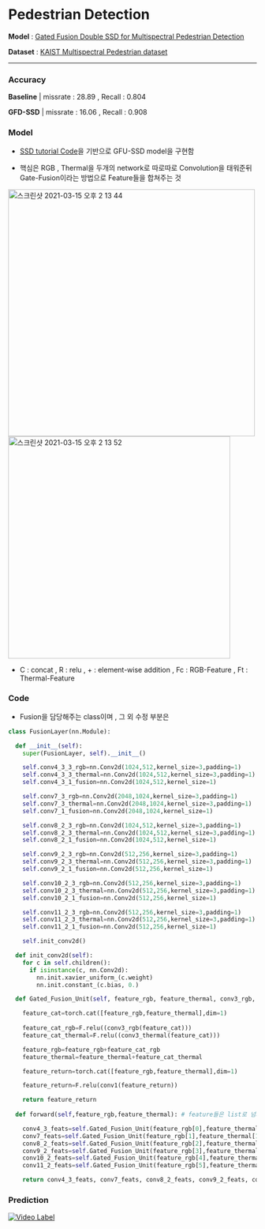 # Pedestrian Detection 

**Model** : [Gated Fusion Double SSD for Multispectral Pedestrian Detection](https://arxiv.org/abs/1903.06999)

**Dataset** : [KAIST Multispectral Pedestrian dataset](https://soonminhwang.github.io/rgbt-ped-detection/)

---
### Accuracy

**Baseline** | missrate : 28.89 , Recall : 0.804

**GFD-SSD** | missrate : 16.06 , Recall : 0.908 



### Model

* [SSD tutorial Code](https://github.com/sgrvinod/a-PyTorch-Tutorial-to-Object-Detection)을 기반으로 GFU-SSD model을 구현함

* 핵심은 RGB , Thermal을 두개의 network로 따로따로 Convolution을 태워준뒤 Gate-Fusion이라는 방법으로 Feature들을 합쳐주는 것

<img width="500" alt="스크린샷 2021-03-15 오후 2 13 44" src="https://user-images.githubusercontent.com/70448161/111106715-f7921000-8598-11eb-9959-c86601784753.png">

<img width="450" alt="스크린샷 2021-03-15 오후 2 13 52" src="https://user-images.githubusercontent.com/70448161/111106721-f9f46a00-8598-11eb-84ef-d478f446fd39.png">

* C : concat , R : relu , + : element-wise addition , Fc : RGB-Feature , Ft : Thermal-Feature

### Code

* Fusion을 담당해주는 class이며 , 그 외 수정 부분은 

```python
class FusionLayer(nn.Module):

  def __init__(self):
    super(FusionLayer, self).__init__()

    self.conv4_3_3_rgb=nn.Conv2d(1024,512,kernel_size=3,padding=1)
    self.conv4_3_3_thermal=nn.Conv2d(1024,512,kernel_size=3,padding=1)
    self.conv4_3_1_fusion=nn.Conv2d(1024,512,kernel_size=1)

    self.conv7_3_rgb=nn.Conv2d(2048,1024,kernel_size=3,padding=1)
    self.conv7_3_thermal=nn.Conv2d(2048,1024,kernel_size=3,padding=1)
    self.conv7_1_fusion=nn.Conv2d(2048,1024,kernel_size=1)

    self.conv8_2_3_rgb=nn.Conv2d(1024,512,kernel_size=3,padding=1)
    self.conv8_2_3_thermal=nn.Conv2d(1024,512,kernel_size=3,padding=1)
    self.conv8_2_1_fusion=nn.Conv2d(1024,512,kernel_size=1)

    self.conv9_2_3_rgb=nn.Conv2d(512,256,kernel_size=3,padding=1)
    self.conv9_2_3_thermal=nn.Conv2d(512,256,kernel_size=3,padding=1)
    self.conv9_2_1_fusion=nn.Conv2d(512,256,kernel_size=1)

    self.conv10_2_3_rgb=nn.Conv2d(512,256,kernel_size=3,padding=1)
    self.conv10_2_3_thermal=nn.Conv2d(512,256,kernel_size=3,padding=1)
    self.conv10_2_1_fusion=nn.Conv2d(512,256,kernel_size=1)

    self.conv11_2_3_rgb=nn.Conv2d(512,256,kernel_size=3,padding=1)
    self.conv11_2_3_thermal=nn.Conv2d(512,256,kernel_size=3,padding=1)
    self.conv11_2_1_fusion=nn.Conv2d(512,256,kernel_size=1)

    self.init_conv2d()

  def init_conv2d(self):
    for c in self.children():
      if isinstance(c, nn.Conv2d):
        nn.init.xavier_uniform_(c.weight)
        nn.init.constant_(c.bias, 0.)

  def Gated_Fusion_Unit(self, feature_rgb, feature_thermal, conv3_rgb, conv3_thermal, conv1): 

    feature_cat=torch.cat([feature_rgb,feature_thermal],dim=1)
    
    feature_cat_rgb=F.relu((conv3_rgb(feature_cat)))
    feature_cat_thermal=F.relu((conv3_thermal(feature_cat)))

    feature_rgb=feature_rgb+feature_cat_rgb
    feature_thermal=feature_thermal+feature_cat_thermal

    feature_return=torch.cat([feature_rgb,feature_thermal],dim=1)

    feature_return=F.relu(conv1(feature_return))

    return feature_return
  
  def forward(self,feature_rgb,feature_thermal): # feature들은 list로 넘겨줌

    conv4_3_feats=self.Gated_Fusion_Unit(feature_rgb[0],feature_thermal[0],self.conv4_3_3_rgb,self.conv4_3_3_thermal,self.conv4_3_1_fusion)
    conv7_feats=self.Gated_Fusion_Unit(feature_rgb[1],feature_thermal[1],self.conv7_3_rgb,self.conv7_3_thermal,self.conv7_1_fusion)
    conv8_2_feats=self.Gated_Fusion_Unit(feature_rgb[2],feature_thermal[2],self.conv8_2_3_rgb,self.conv8_2_3_thermal,self.conv8_2_1_fusion)
    conv9_2_feats=self.Gated_Fusion_Unit(feature_rgb[3],feature_thermal[3],self.conv9_2_3_rgb,self.conv9_2_3_thermal,self.conv9_2_1_fusion)
    conv10_2_feats=self.Gated_Fusion_Unit(feature_rgb[4],feature_thermal[4],self.conv10_2_3_rgb,self.conv10_2_3_thermal,self.conv10_2_1_fusion)
    conv11_2_feats=self.Gated_Fusion_Unit(feature_rgb[5],feature_thermal[5],self.conv11_2_3_rgb,self.conv11_2_3_thermal,self.conv11_2_1_fusion)

    return conv4_3_feats, conv7_feats, conv8_2_feats, conv9_2_feats, conv10_2_feats, conv11_2_feats

```

### Prediction

[![Video Label](http://img.youtube.com/vi/jyyKcijT5CA/0.jpg)](https://www.youtube.com/watch?v=jyyKcijT5CAt=0s)


